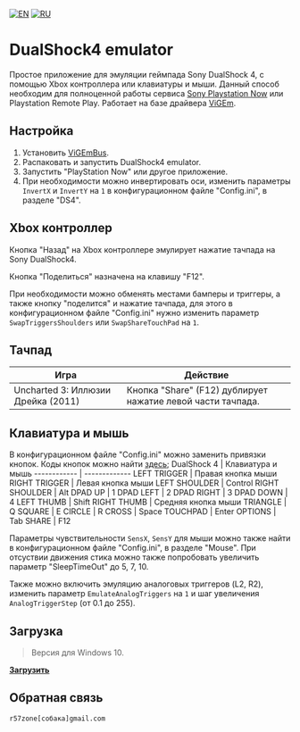 [![EN](https://user-images.githubusercontent.com/9499881/33184537-7be87e86-d096-11e7-89bb-f3286f752bc6.png)](https://github.com/r57zone/DualShock4-emulator/) 
[![RU](https://user-images.githubusercontent.com/9499881/27683795-5b0fbac6-5cd8-11e7-929c-057833e01fb1.png)](https://github.com/r57zone/DualShock4-emulator/blob/master/README.RU.md)
# DualShock4 emulator
Простое приложение для эмуляции геймпада Sony DualShock 4, с помощью Xbox контроллера или клавиатуры и мыши. Данный способ необходим для полноценной работы сервиса [Sony Playstation Now](https://www.playstation.com/en-us/explore/playstation-now/) или Playstation Remote Play. Работает на базе драйвера [ViGEm](https://github.com/ViGEm).

## Настройка
1. Установить [ViGEmBus](https://github.com/ViGEm/ViGEmBus/releases).
2. Распаковать и запустить DualShock4 emulator.
3. Запустить "PlayStation Now" или другое приложение.
4. При необходимости можно инвертировать оси, изменить параметры `InvertX` и `InvertY` на `1` в конфигурационном файле "Config.ini", в разделе "DS4".

## Xbox контроллер
Кнопка "Назад" на Xbox контроллере эмулирует нажатие тачпада на Sony DualShock4.

Кнопка "Поделиться" назначена на клавишу "F12".



При необходимости можно обменять местами бамперы и триггеры, а также кнопку "поделится" и нажатие тачпада, для этого в конфигурационном файле "Config.ini" нужно изменить параметр `SwapTriggersShoulders` или `SwapShareTouchPad` на `1`.

## Тачпад
Игра | Действие
------------ | -------------
Uncharted 3: Иллюзии Дрейка (2011) | Кнопка "Share" (F12) дублирует нажатие левой части тачпада.

## Клавиатура и мышь
В конфигурационном файле "Config.ini" можно заменить привязки кнопок. Коды кнопок можно найти [здесь](https://github.com/r57zone/Half-Life-Alyx-novr/blob/master/BINDINGS.RU.md);
DualShock 4 | Клавиатура и мышь
------------ | -------------
LEFT TRIGGER | Правая кнопка мыши
RIGHT TRIGGER | Левая кнопка мыши
LEFT SHOULDER | Control
RIGHT SHOULDER | Alt
DPAD UP | 1
DPAD LEFT | 2
DPAD RIGHT | 3
DPAD DOWN | 4
LEFT THUMB | Shift
RIGHT THUMB | Средняя кнопка мыши
TRIANGLE | Q
SQUARE | E
CIRCLE | R
CROSS | Space
TOUCHPAD | Enter
OPTIONS | Tab
SHARE | F12

Параметры чувствительности `SensX`, `SensY` для мыши можно также найти в конфигурационном файле "Config.ini", в разделе "Mouse". При отсуствии движения стика можно также попробовать увеличить параметр "SleepTimeOut" до 5, 7, 10.



Также можно включить эмуляцию аналоговых триггеров (L2, R2), изменить параметр `EmulateAnalogTriggers` на `1` и шаг увеличения `AnalogTriggerStep` (от 0.1 до 255).

## Загрузка
>Версия для Windows 10.

**[Загрузить](https://github.com/r57zone/DualShock4-emulator/releases)**

## Обратная связь
`r57zone[собака]gmail.com`